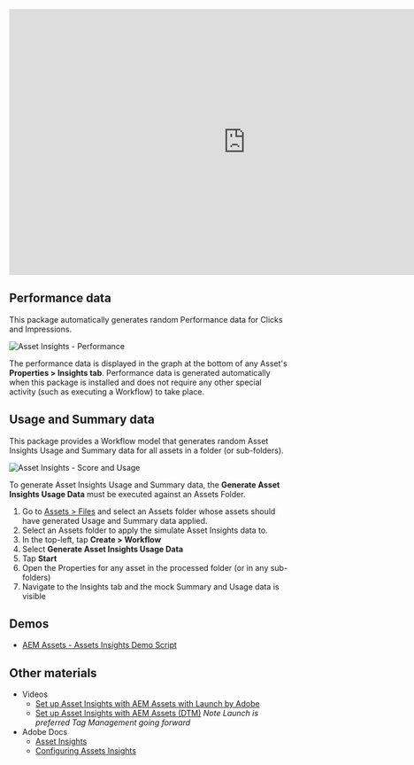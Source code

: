<iframe title="Adobe Video Publishing Cloud Player" width="854" height="480" src="https://video.tv.adobe.com/v/25943/?quality=9&autoplay=false&hidetitle=true&marketingtech.adobe.analytics.additionalAccounts=tmdtmdaemdemoutilsprod" frameborder="0" webkitallowfullscreen
mozallowfullscreen allowfullscreen scrolling="no"></iframe>

## Performance data

This package automatically generates random Performance data for Clicks and Impressions. 

![Asset Insights - Performance](./asset-insights/images/performance.png)

The performance data is displayed in the graph at the bottom of any Asset's **Properties > Insights tab**. Performance data is generated automatically when this package is installed and does not require any other special activity (such as executing a Workflow) to take place.

## Usage and Summary data

This package provides a Workflow model that generates random Asset Insights Usage and Summary data for all assets in a folder (or sub-folders).

![Asset Insights - Score and Usage](./asset-insights/images/score-and-usage.png)

To generate Asset Insights Usage and Summary data, the **Generate Asset Insights Usage Data** must be executed against an Assets Folder.

1. Go to <a href="/assets.html/content/dam" target="_blank">Assets > Files</a> and select an Assets folder whose assets should have generated Usage and Summary data applied.
2. Select an Assets folder to apply the simulate Asset Insights data to.
3. In the top-left, tap **Create > Workflow**
5. Select **Generate Asset Insights Usage Data**
6. Tap **Start**
7. Open the Properties for any asset in the processed folder (or in any sub-folders)
8. Navigate to the Insights tab and the mock Summary and Usage data is visible

<!-- QUICKSTART_INSTRUCTIONS -->

<!-- 65_INSTRUCTIONS -->

## Demos

* [AEM Assets - Assets Insights Demo Script](https://internal.adobedemo.com/content/demo-hub/en/demos/external/aem-assets-insights-6-3.html)

## Other materials

* Videos
	* [Set up Asset Insights with AEM Assets with Launch by Adobe](https://helpx.adobe.com/experience-manager/kt/assets/using/asset-insights-launch-tutorial-setup.html)	 
    * [Set up Asset Insights with AEM Assets (DTM)](https://helpx.adobe.com/experience-manager/kt/assets/using/asset-insights-tutorial-setup.html) *Note Launch is preferred Tag Management going forward*
* Adobe Docs
    * [Asset Insights](https://helpx.adobe.com/experience-manager/6-4/assets/using/touch-ui-asset-insights.html)
    * [Configuring Assets Insights](https://helpx.adobe.com/experience-manager/6-4/assets/using/touch-ui-configuring-asset-insights.html)